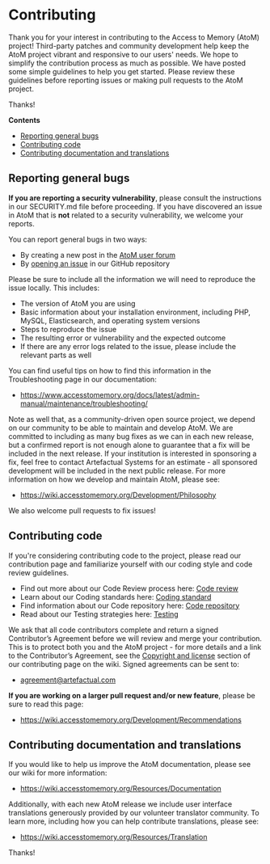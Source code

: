 # Contributing

Thank you for your interest in contributing to the Access to Memory (AtoM)
project! Third-party patches and community development help keep the AtoM
project vibrant and responsive to our users' needs. We hope to simplify the
contribution process as much as possible. We have posted some simple
guidelines to help you get started. Please review these guidelines before
reporting issues or making pull requests to the AtoM project.

Thanks!

**Contents**

* [Reporting general bugs](#reporting-general-bugs)
* [Contributing code](#contributing-code)
* [Contributing documentation and translations](#contributing-documentation-and-translations)

## Reporting general bugs

**If you are reporting a security vulnerability**, please consult the
instructions in our SECURITY.md file before proceeding. If you have discovered
an issue in AtoM that is **not** related to a security vulnerability, we
welcome your reports.

You can report general bugs in two ways: 

* By creating a new post in the [AtoM user forum](https://groups.google.com/forum/#!forum/ica-atom-users)
* By [opening an issue](https://github.com/artefactual/atom/issues) in our
  GitHub repository

Please be sure to include all the information we will need to reproduce the
issue locally. This includes:

* The version of AtoM you are using
* Basic information about your installation environment, including PHP, MySQL,
  Elasticsearch, and operating system versions
* Steps to reproduce the issue
* The resulting error or vulnerability and the expected outcome
* If there are any error logs related to the issue, please include the
  relevant parts as well

You can find useful tips on how to find this information in the Troubleshooting 
page in our documentation:

* https://www.accesstomemory.org/docs/latest/admin-manual/maintenance/troubleshooting/

Note as well that, as a community-driven open source project, we depend on our
community to be able to maintain and develop AtoM. We are committed to
including as many bug fixes as we can in each new release, but a confirmed
report is not enough alone to guarantee that a fix will be included in the
next release. If your institution is interested in sponsoring a fix, feel free
to contact Artefactual Systems for an estimate - all sponsored development
will be included in the next public release. For more information on how we
develop and maintain AtoM, please see:

* https://wiki.accesstomemory.org/Development/Philosophy

We also welcome pull requests to fix issues!

## Contributing code

If you're considering contributing code to the project, please read our
contribution page and familiarize yourself with our coding style and code
review guidelines.

* Find out more about our Code Review process here: [Code review](https://wiki.accesstomemory.org/Development/Code_review)
* Learn about our Coding standards here: [Coding standard](https://wiki.accesstomemory.org/Development/Coding_standard)
* Find information about our Code repository here: [Code repository](https://wiki.accesstomemory.org/Resources/Code_repository)
* Read about our Testing strategies here: [Testing](https://wiki.accesstomemory.org/Development/Testing)

We ask that all code contributors complete and return a signed Contributor’s
Agreement before we will review and merge your contribution. This is to
protect both you and the AtoM project - for more details and a link to the
Contributor’s Agreement, see the 
[Copyright and license](https://wiki.accesstomemory.org/Development/Contribute_code#Copyright_and_license) 
section of our contributing page on the wiki. Signed agreements can be sent 
to:

* [agreement@artefactual.com](mailto:agreement@artefactual.com) 

**If you are working on a larger pull request and/or new feature**, please be
sure to read this page:

* https://wiki.accesstomemory.org/Development/Recommendations

## Contributing documentation and translations

If you would like to help us improve the AtoM documentation, please see our
wiki for more information:

* https://wiki.accesstomemory.org/Resources/Documentation

Additionally, with each new AtoM release we include user interface
translations generously provided by our volunteer translator community. To
learn more, including how you can help contribute translations, please see:

* https://wiki.accesstomemory.org/Resources/Translation

Thanks! 
